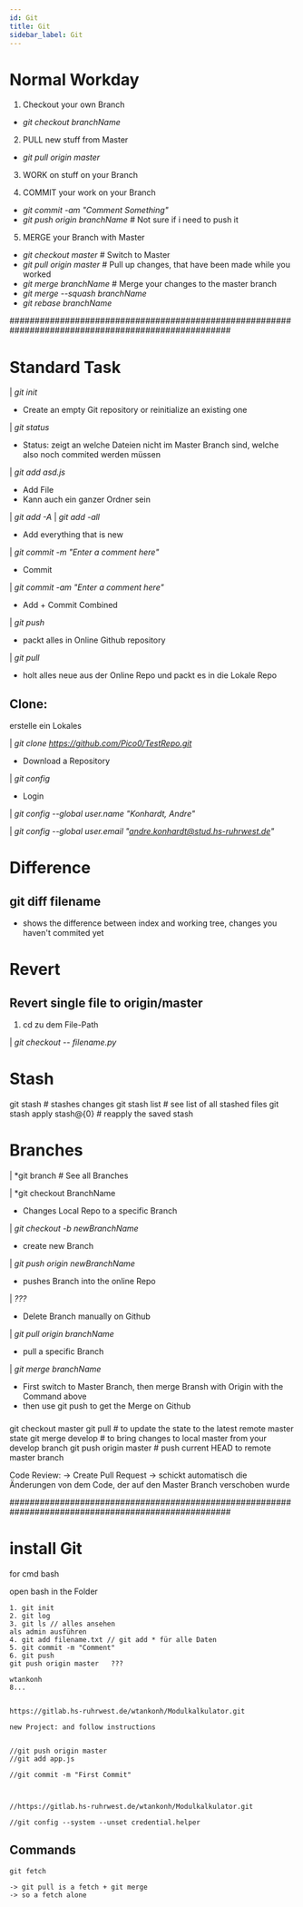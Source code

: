```yaml
---
id: Git
title: Git
sidebar_label: Git
---
```


# Normal Workday

1. Checkout your own Branch
- *git checkout branchName*

2. PULL new stuff from Master
- *git pull origin master*

3. WORK on stuff on your Branch

4. COMMIT your work on your Branch
- *git commit -am "Comment Something"*	
- *git push origin branchName*			# Not sure if i need to push it

5. MERGE your Branch with Master
- *git checkout master*					# Switch to Master
- *git pull origin master*				# Pull up changes, that have been made while you worked
- *git merge branchName*				# Merge your changes to the master branch
- *git merge --squash branchName*
- *git rebase branchName*

####################################################################################################

# Standard Task

| *git init*
- Create an empty Git repository or reinitialize an existing one	


| *git status*
- Status: zeigt an welche Dateien nicht im Master Branch sind, welche also noch commited werden müssen


| *git add asd.js*
- Add File
- Kann auch ein ganzer Ordner sein

| *git add -A*
| *git add -all*
- Add everything that is new


| *git commit -m "Enter a comment here"*	
- Commit

| *git commit -am "Enter a comment here"*	
- Add + Commit Combined


| *git push*
- packt alles in Online Github repository

| *git pull*
- holt alles neue aus der Online Repo und packt es in die Lokale Repo

## Clone:

erstelle ein Lokales 

| *git clone https://github.com/Pico0/TestRepo.git*
- Download a Repository

| *git config* 
- Login

| *git config --global user.name "Konhardt, Andre"*

| *git config --global user.email "andre.konhardt@stud.hs-ruhrwest.de"*


# Difference

## git diff filename

- shows the difference between index and working tree, changes you haven't commited yet

# Revert

## Revert single file to origin/master

1. cd zu dem File-Path

| *git checkout -- filename.py*

# Stash

git stash					# stashes changes
git stash list				# see list of all stashed files
git stash apply stash@{0}	# reapply the saved stash

# Branches

| *git branch	# See all Branches

| *git checkout BranchName
- Changes Local Repo to a specific Branch

| *git checkout -b newBranchName*
- create new Branch

| *git push origin newBranchName*
- pushes Branch into the online Repo

| *???*
- Delete Branch manually on Github

| *git pull origin branchName*
- pull a specific Branch

| *git merge branchName*
- First switch to Master Branch, then merge Bransh with Origin with the Command above
- then use git push to get the Merge on Github

###
git checkout master
git pull               # to update the state to the latest remote master state
git merge develop      # to bring changes to local master from your develop branch
git push origin master # push current HEAD to remote master branch

Code Review:
-> Create Pull Request
-> schickt automatisch die Änderungen von dem Code, der auf den Master Branch verschoben wurde

####################################################################################################


# install Git

for cmd bash

open bash in the Folder

	1. git init
	2. git log
	3. git ls // alles ansehen 
	als admin ausführen
	4. git add filename.txt	// git add * für alle Daten
	5. git commit -m "Comment"
	6. git push
	git push origin master   ???
		
	wtankonh
	8...

	
	https://gitlab.hs-ruhrwest.de/wtankonh/Modulkalkulator.git
	
	new Project: and follow instructions
	
	
	//git push origin master
	//git add app.js

	//git commit -m "First Commit"



	//https://gitlab.hs-ruhrwest.de/wtankonh/Modulkalkulator.git

	//git config --system --unset credential.helper
	
## Commands


	git fetch

	-> git pull is a fetch + git merge
	-> so a fetch alone 
